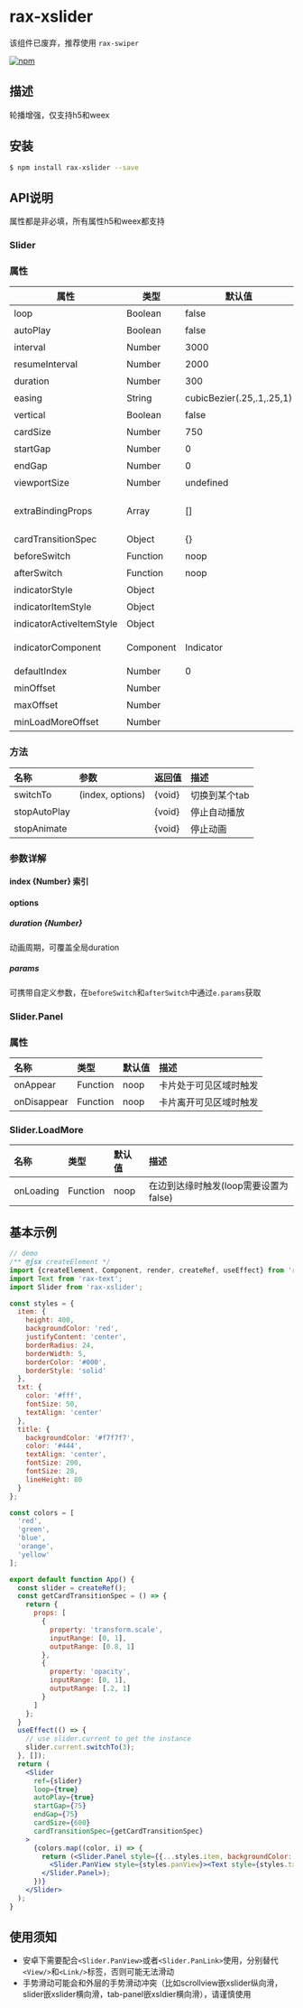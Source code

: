 # rax-xslider

该组件已废弃，推荐使用 `rax-swiper`

[![npm](https://img.shields.io/npm/v/rax-xslider.svg)](https://www.npmjs.com/package/rax-xslider)

## 描述
轮播增强，仅支持h5和weex
## 安装

```bash
$ npm install rax-xslider --save
```

## API说明

属性都是非必填，所有属性h5和weex都支持

### Slider

### 属性

| **属性** | **类型**  | **默认值** | **描述** |
| ----------- | ---------- | ---------- | ------------ |
|loop|Boolean|false|是否开启无缝轮播，安卓下无效|
|autoPlay| Boolean | false | 是否自动轮播|
|interval|Number |3000|开启`autoPlay`后间隔时间，单位`ms`|
|resumeInterval|Number|2000|手指离开后至开始autoPlay的间隔时间|
|duration|Number|300|切换的动画周期，单位ms|
|easing|String|cubicBezier(.25,.1,.25,1)|动画缓动函数|
|vertical| Boolean |false|是否是纵向|
|cardSize|Number|750|卡片宽度或者高度(vertical)|
|startGap|Number|0|卡片左(上)边边距|
|endGap|Number|0|卡片右(下)边边距|
|viewportSize|Number|undefined|视窗宽度(高度)|
|extraBindingProps|Array|[]|根据slider滑动所需进行的额外的binding效果 如：` [{element: this.refs.wrap,property: 'transform.translateX',expression:'x+0'}]` |
|cardTransitionSpec|Object|{}|卡片动画配置|
|beforeSwitch|Function|noop|切换到某个panel之前|
|afterSwitch | Function | noop |切换到某个panel之后|
|indicatorStyle|Object||导航器容器样式|
|indicatorItemStyle|Object||导航器选项样式|
|indicatorActiveItemStyle |Object||导航器当前选中项样式|
|indicatorComponent|Component|Indicator|自定义导航器组件，设置为`null`可以隐藏导航器|
|defaultIndex|Number|0|默认聚焦到第几个panel|
|minOffset|Number||滚动offset边界最小值(仅loop:false下生效)|
|maxOffset|Number||滚动offset边界最大值(仅loop:false下生效)|
|minLoadMoreOffset|Number||loadMore组件的onLoading触发最小距离|
### 方法

|名称|参数|返回值|描述|
|:---------------|:--------|:----|:----------|
|switchTo|(index, options)|{void}|切换到某个tab|
|stopAutoPlay||{void}|停止自动播放|
|stopAnimate||{void}|停止动画|

### 参数详解

#### index {Number} 索引

#### options

##### duration {Number}
动画周期，可覆盖全局duration

##### params
可携带自定义参数，在`beforeSwitch`和`afterSwitch`中通过`e.params`获取


### Slider.Panel

### 属性
|名称|类型|默认值|描述|
|:---------------|:--------|:----|:----------|
|onAppear|Function|noop|卡片处于可见区域时触发|
|onDisappear|Function|noop|卡片离开可见区域时触发|


### Slider.LoadMore
|名称|类型|默认值|描述|
|:---------------|:--------|:----|:----------|
|onLoading|Function|noop|在边到达缘时触发(loop需要设置为false)|


## 基本示例

```jsx
// demo
/** @jsx createElement */
import {createElement, Component, render, createRef, useEffect} from 'rax';
import Text from 'rax-text';
import Slider from 'rax-xslider';

const styles = {
  item: {
    height: 400,
    backgroundColor: 'red',
    justifyContent: 'center',
    borderRadius: 24,
    borderWidth: 5,
    borderColor: '#000',
    borderStyle: 'solid'
  },
  txt: {
    color: '#fff',
    fontSize: 50,
    textAlign: 'center'
  },
  title: {
    backgroundColor: '#f7f7f7',
    color: '#444',
    textAlign: 'center',
    fontSize: 200,
    fontSize: 28,
    lineHeight: 80
  }
};

const colors = [
  'red',
  'green',
  'blue',
  'orange',
  'yellow'
];

export default function App() {
  const slider = createRef();
  const getCardTransitionSpec = () => {
    return {
      props: [
        {
          property: 'transform.scale',
          inputRange: [0, 1],
          outputRange: [0.8, 1]
        },
        {
          property: 'opacity',
          inputRange: [0, 1],
          outputRange: [.2, 1]
        }
      ]
    };
  }
  useEffect(() => {
    // use slider.current to get the instance
    slider.current.switchTo(3);
  }, []);
  return (
    <Slider
      ref={slider}
      loop={true}
      autoPlay={true}
      startGap={75}
      endGap={75}
      cardSize={600}
      cardTransitionSpec={getCardTransitionSpec}
    >
      {colors.map((color, i) => {
        return (<Slider.Panel style={{...styles.item, backgroundColor: color}} key={'panel' + i}>
          <Slider.PanView style={styles.panView}><Text style={styles.txt}>{i}</Text></Slider.PanView>
        </Slider.Panel>);
      })}
    </Slider>
  );
}

```



## 使用须知

* 安卓下需要配合`<Slider.PanView>`或者`<Slider.PanLink>`使用，分别替代`<View/>`和`<Link/>`标签，否则可能无法滑动
* 手势滑动可能会和外层的手势滑动冲突（比如scrollview嵌xslider纵向滑， slider嵌xslider横向滑，tab-panel嵌xsldier横向滑），请谨慎使用







